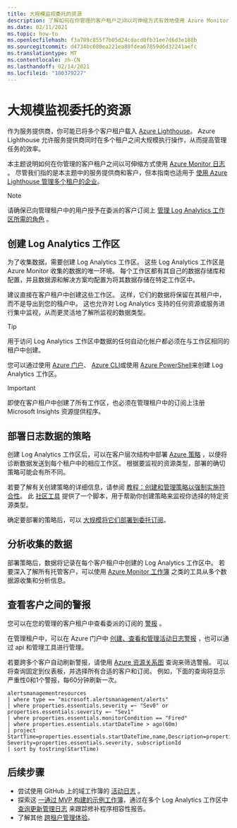 ```yaml
---
title: 大规模监视委托的资源
description: 了解如何在你管理的客户租户之间以可伸缩方式有效地使用 Azure Monitor 日志。
ms.date: 02/11/2021
ms.topic: how-to
ms.openlocfilehash: f3a789c855f7b05d24cdacd0fb31ee7d6d3e188b
ms.sourcegitcommit: d4734bc680ea221ea80fdea67859d6d32241aefc
ms.translationtype: MT
ms.contentlocale: zh-CN
ms.lasthandoff: 02/14/2021
ms.locfileid: "100379227"
---
```

# <a name="monitor-delegated-resources-at-scale"></a>大规模监视委托的资源

作为服务提供商，你可能已将多个客户租户载入 [Azure Lighthouse](../overview.md)。 Azure Lighthouse 允许服务提供商同时在多个租户之间大规模执行操作，从而提高管理任务的效率。

本主题说明如何在你管理的客户租户之间以可伸缩方式使用 [Azure Monitor 日志](../../azure-monitor/platform/data-platform-logs.md) 。 尽管我们指的是本主题中的服务提供商和客户，但本指南也适用于 [使用 Azure Lighthouse 管理多个租户的企业](../concepts/enterprise.md)。

> [!NOTE]
> 请确保已向管理租户中的用户授予在委派的客户订阅上 [管理 Log Analytics 工作区所需的角色](../../azure-monitor/platform/manage-access.md#manage-access-using-azure-permissions) 。

## <a name="create-log-analytics-workspaces"></a>创建 Log Analytics 工作区

为了收集数据，需要创建 Log Analytics 工作区。 这些 Log Analytics 工作区是 Azure Monitor 收集的数据的唯一环境。 每个工作区都有其自己的数据存储库和配置，并且数据源和解决方案均配置为将其数据存储在特定工作区中。

建议直接在客户租户中创建这些工作区。 这样，它们的数据将保留在其租户中，而不是导出到您的租户中。 这也允许对 Log Analytics 支持的任何资源或服务进行集中监视，从而更灵活地了解所监视的数据类型。

> [!TIP]
> 用于访问 Log Analytics 工作区中数据的任何自动化帐户都必须在与工作区相同的租户中创建。

您可以通过使用 [Azure 门户](../../azure-monitor/learn/quick-create-workspace.md)、 [Azure CLI](../../azure-monitor/learn/quick-create-workspace-cli.md)或使用 [Azure PowerShell](../../azure-monitor/platform/powershell-workspace-configuration.md)来创建 Log Analytics 工作区。

> [!IMPORTANT]
> 即使在客户租户中创建了所有工作区，也必须在管理租户中的订阅上注册 Microsoft Insights 资源提供程序。

## <a name="deploy-policies-that-log-data"></a>部署日志数据的策略

创建 Log Analytics 工作区后，可以在客户层次结构中部署 [Azure 策略](../../governance/policy/index.yml) ，以便将诊断数据发送到每个租户中的相应工作区。 根据要监视的资源类型，部署的确切策略可能会有所不同。

若要了解有关创建策略的详细信息，请参阅 [教程：创建和管理策略以强制实施符合性](../../governance/policy/tutorials/create-and-manage.md)。 此 [社区工具](https://github.com/Azure/Azure-Lighthouse-samples/tree/master/tools/azure-diagnostics-policy-generator) 提供了一个脚本，用于帮助你创建策略来监视你选择的特定资源类型。

确定要部署的策略后，可以 [大规模将它们部署到委托订阅](policy-at-scale.md)。

## <a name="analyze-the-gathered-data"></a>分析收集的数据

部署策略后，数据将记录在每个客户租户中创建的 Log Analytics 工作区中。 若要深入了解所有托管客户，可以使用 [Azure Monitor 工作簿](../../azure-monitor/platform/workbooks-overview.md) 之类的工具从多个数据源收集和分析信息。

## <a name="view-alerts-across-customers"></a>查看客户之间的警报

您可以在您的管理的客户租户中查看委派的订阅的 [警报](../../azure-monitor/platform/alerts-overview.md) 。

在管理租户中，可以在 Azure 门户中 [创建、查看和管理活动日志警报](../../azure-monitor/platform/alerts-activity-log.md) ，也可以通过 api 和管理工具进行管理。

若要跨多个客户自动刷新警报，请使用 [Azure 资源关系图](../../governance/resource-graph/overview.md) 查询来筛选警报。 可以将查询固定到仪表板，并选择所有合适的客户和订阅。 例如，下面的查询将显示严重性0和1个警报，每60分钟刷新一次。

```kusto
alertsmanagementresources
| where type == "microsoft.alertsmanagement/alerts"
| where properties.essentials.severity =~ "Sev0" or properties.essentials.severity =~ "Sev1"
| where properties.essentials.monitorCondition == "Fired"
| where properties.essentials.startDateTime > ago(60m)
| project StartTime=properties.essentials.startDateTime,name,Description=properties.essentials.description, Severity=properties.essentials.severity, subscriptionId
| sort by tostring(StartTime)
```

## <a name="next-steps"></a>后续步骤

- 尝试使用 GitHub 上的域工作簿的 [活动日志](https://github.com/Azure/Azure-Lighthouse-samples/tree/master/templates/workbook-activitylogs-by-domain) 。
- 探索这 [一通过 MVP 构建的示例工作簿](https://github.com/scautomation/Azure-Automation-Update-Management-Workbooks)，通过在多个 Log Analytics 工作区中 [查询更新管理日志](../../automation/update-management/query-logs.md) 来跟踪修补程序相容性报告。 
- 了解其他 [跨租户管理体验](../concepts/cross-tenant-management-experience.md)。
